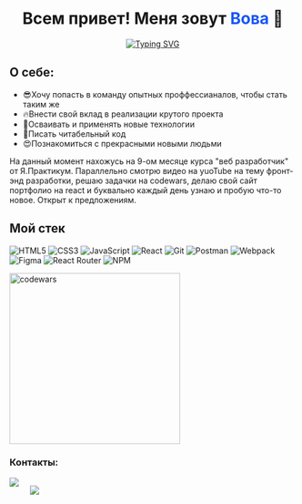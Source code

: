 <h1 align="center">Всем привет! Меня зовут 
    <a style='color: #1856F7FF; text-decoration: none; ' href="https://vk.com/id202491025" target="_blank">
      Вова 
     </a> 🙌    
</h1>
<p align="center">
<a href="https://git.io/typing-svg"><img src="https://readme-typing-svg.demolab.com?font=Fira+Code&duration=7000&pause=1000&color=1856F7&width=435&lines=%D0%AF+%D0%BD%D0%B0%D1%87%D0%B8%D0%BD%D0%B0%D1%8E%D1%89%D0%B8%D0%B9+front-end+%D1%80%D0%B0%D0%B7%D1%80%D0%B0%D0%B1%D0%BE%D1%82%D1%87%D0%B8%D0%BA;%D0%AF++front-end+%D1%80%D0%B0%D0%B7%D1%80%D0%B0%D0%B1%D0%BE%D1%82%D1%87%D0%B8%D0%BA" alt="Typing SVG" /></a>
  </p>
<h2>О себе:</h2>
<ul>
    <li>😎Хочу попасть в команду опытных проффессианалов, чтобы стать таким же</li>
    <li>🔥Внести свой вклад в реализации крутого проекта</li>
    <li>💪Осваивать и применять новые технологии</li>
    <li>🧐Писать читабельный код</li>
    <li>😍Познакомиться с прекрасными новыми людьми</li>
</ul>
<p>
На данный момент нахожусь на 9-ом месяце курса "веб разработчик" от Я.Практикум. Параллельно смотрю видео на yuoTube на тему фронт-энд разработки, решаю задачки на codewars, делаю свой сайт портфолио на react и буквально каждый день узнаю и пробую что-то новое. Открыт к предложениям.
</p>


## Мой стек

![HTML5](https://img.shields.io/badge/html5-%23E34F26.svg?style=for-the-badge&logo=html5&logoColor=white)
![CSS3](https://img.shields.io/badge/css3-%231572B6.svg?style=for-the-badge&logo=css3&logoColor=white)
![JavaScript](https://img.shields.io/badge/javascript-%23323330.svg?style=for-the-badge&logo=javascript&logoColor=%23F7DF1E)
![React](https://img.shields.io/badge/react-%2320232a.svg?style=for-the-badge&logo=react&logoColor=%2361DAFB)
![Git](https://img.shields.io/badge/git-%23F05033.svg?style=for-the-badge&logo=git&logoColor=white)
![Postman](https://img.shields.io/badge/Postman-FF6C37?style=for-the-badge&logo=postman&logoColor=white)
![Webpack](https://img.shields.io/badge/webpack-%238DD6F9.svg?style=for-the-badge&logo=webpack&logoColor=black)
![Figma](https://img.shields.io/badge/figma-%23F24E1E.svg?style=for-the-badge&logo=figma&logoColor=white)
![React Router](https://img.shields.io/badge/React_Router-CA4245?style=for-the-badge&logo=react-router&logoColor=white)
![NPM](https://img.shields.io/badge/NPM-%23000000.svg?style=for-the-badge&logo=npm&logoColor=white)

<img  alt="codewars" width="300px" src="https://www.codewars.com/users/Gi40/badges/large" />

<h3>Контакты:</h3>
<div style="display:flex; gap:20px">  
<a href="https://t.me/Vladimirg40" target="_blank"><img src="https://img.shields.io/badge/-Telegram-090909?style=for-the-badge&logo=Telegram"></a>

<a href="https://vk.com/id202491025" target="_blank"><img src="https://img.shields.io/badge/-Вконтакте-090909?style=for-the-badge&logo=VK"></a>

</div>

